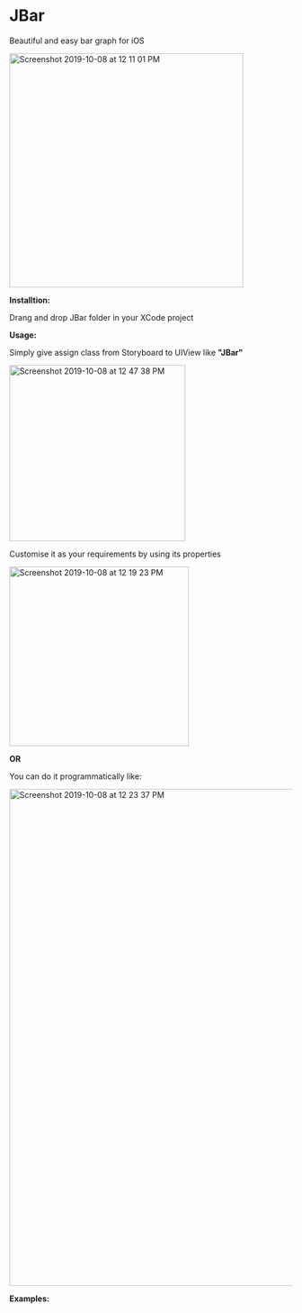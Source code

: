 # JBar

Beautiful and easy bar graph for iOS


<img width="416" alt="Screenshot 2019-10-08 at 12 11 01 PM" src="https://user-images.githubusercontent.com/16849127/66367906-d226cd00-e9c8-11e9-8ee3-e89ad22f768b.png">


**Installtion:**


 Drang and drop JBar folder in your XCode project
 
**Usage:**


Simply give assign class from Storyboard to UIView like **"JBar"**

<img width="313" alt="Screenshot 2019-10-08 at 12 47 38 PM" src="https://user-images.githubusercontent.com/16849127/66368188-da333c80-e9c9-11e9-9270-7e23025be915.png">

Customise it as your requirements by using its properties


<img width="319" alt="Screenshot 2019-10-08 at 12 19 23 PM" src="https://user-images.githubusercontent.com/16849127/66368245-1a92ba80-e9ca-11e9-9541-d4ae84489c58.png">

 **OR**
  
  You can do it programmatically like:


<img width="883" alt="Screenshot 2019-10-08 at 12 23 37 PM" src="https://user-images.githubusercontent.com/16849127/66368293-4dd54980-e9ca-11e9-81e5-7e2adc8b3101.png">

**Examples:**



